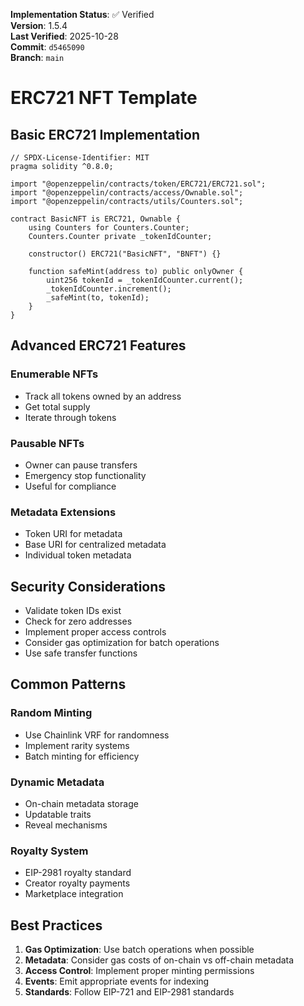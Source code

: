 <!-- AUDIT_BADGE_START -->
**Implementation Status**: ✅ Verified  
**Version**: 1.5.4  
**Last Verified**: 2025-10-28  
**Commit**: `d5465090`  
**Branch**: `main`  
<!-- AUDIT_BADGE_END -->

# ERC721 NFT Template

## Basic ERC721 Implementation

```solidity
// SPDX-License-Identifier: MIT
pragma solidity ^0.8.0;

import "@openzeppelin/contracts/token/ERC721/ERC721.sol";
import "@openzeppelin/contracts/access/Ownable.sol";
import "@openzeppelin/contracts/utils/Counters.sol";

contract BasicNFT is ERC721, Ownable {
    using Counters for Counters.Counter;
    Counters.Counter private _tokenIdCounter;

    constructor() ERC721("BasicNFT", "BNFT") {}

    function safeMint(address to) public onlyOwner {
        uint256 tokenId = _tokenIdCounter.current();
        _tokenIdCounter.increment();
        _safeMint(to, tokenId);
    }
}
```

## Advanced ERC721 Features

### Enumerable NFTs
- Track all tokens owned by an address
- Get total supply
- Iterate through tokens

### Pausable NFTs
- Owner can pause transfers
- Emergency stop functionality
- Useful for compliance

### Metadata Extensions
- Token URI for metadata
- Base URI for centralized metadata
- Individual token metadata

## Security Considerations

- Validate token IDs exist
- Check for zero addresses
- Implement proper access controls
- Consider gas optimization for batch operations
- Use safe transfer functions

## Common Patterns

### Random Minting
- Use Chainlink VRF for randomness
- Implement rarity systems
- Batch minting for efficiency

### Dynamic Metadata
- On-chain metadata storage
- Updatable traits
- Reveal mechanisms

### Royalty System
- EIP-2981 royalty standard
- Creator royalty payments
- Marketplace integration

## Best Practices

1. **Gas Optimization**: Use batch operations when possible
2. **Metadata**: Consider gas costs of on-chain vs off-chain metadata
3. **Access Control**: Implement proper minting permissions
4. **Events**: Emit appropriate events for indexing
5. **Standards**: Follow EIP-721 and EIP-2981 standards
